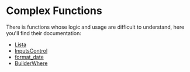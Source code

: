# Complex Functions #
There is functions whose logic and usage are difficult to understand, here you'll find their documentation:

- [Lista](./Complex%20Functions/Lista.md)
- [InputsControl](./Complex%20Functions/InputsControl.md)
- [format_date](./Complex%20Functions/format_date.md)
- [BuilderWhere](./Complex%20Functions/BuilderWhere.md)